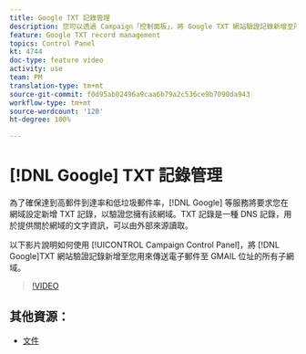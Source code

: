 ```yaml
---
title: Google TXT 記錄管理
description: 您可以透過 Campaign「控制面板」，將 Google TXT 網站驗證記錄新增至所有用於傳送電子郵件至 Gmail 地址的子網域。
feature: Google TXT record management
topics: Control Panel
kt: 4744
doc-type: feature video
activity: use
team: PM
translation-type: tm+mt
source-git-commit: f0d95ab02496a9caa6b79a2c536ce9b7090da943
workflow-type: tm+mt
source-wordcount: '120'
ht-degree: 100%

---
```



# [!DNL Google] TXT 記錄管理

為了確保達到高郵件到達率和低垃圾郵件率，[!DNL Google] 等服務將要求您在網域設定新增 TXT 記錄，以驗證您擁有該網域。TXT 記錄是一種 DNS 記錄，用於提供關於網域的文字資訊，可以由外部來源讀取。

以下影片說明如何使用 [!UICONTROL Campaign Control Panel]，將 [!DNL Google]TXT 網站驗證記錄新增至您用來傳送電子郵件至 GMAIL 位址的所有子網域。

>[!VIDEO](https://video.tv.adobe.com/v/32369?quality=12)

## 其他資源：

* [文件](https://docs.adobe.com/content/help/zh-Hant/control-panel/using/subdomains-and-certificates/managing-txt-records.html)
